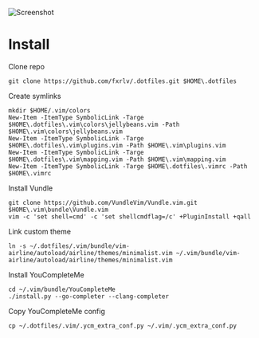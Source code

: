 ![Screenshot](https://i.imgur.com/V0u6FNk.png)

Install
=======

Clone repo

    git clone https://github.com/fxrlv/.dotfiles.git $HOME\.dotfiles

Create symlinks

    mkdir $HOME/.vim/colors
    New-Item -ItemType SymbolicLink -Targe $HOME\.dotfiles\.vim\colors\jellybeans.vim -Path $HOME\.vim\colors\jellybeans.vim
    New-Item -ItemType SymbolicLink -Targe $HOME\.dotfiles\.vim\plugins.vim -Path $HOME\.vim\plugins.vim
    New-Item -ItemType SymbolicLink -Targe $HOME\.dotfiles\.vim\mapping.vim -Path $HOME\.vim\mapping.vim
    New-Item -ItemType SymbolicLink -Targe $HOME\.dotfiles\.vimrc -Path $HOME\.vimrc

Install Vundle

    git clone https://github.com/VundleVim/Vundle.vim.git $HOME\.vim\bundle\Vundle.vim
    vim -c 'set shell=cmd' -c 'set shellcmdflag=/c' +PluginInstall +qall

Link custom theme

    ln -s ~/.dotfiles/.vim/bundle/vim-airline/autoload/airline/themes/minimalist.vim ~/.vim/bundle/vim-airline/autoload/airline/themes/minimalist.vim

Install YouCompleteMe

    cd ~/.vim/bundle/YouCompleteMe
    ./install.py --go-completer --clang-completer

Copy YouCompleteMe config

    cp ~/.dotfiles/.vim/.ycm_extra_conf.py ~/.vim/.ycm_extra_conf.py
